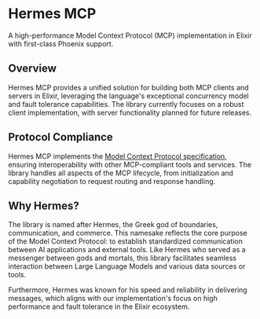 # Hermes MCP

A high-performance Model Context Protocol (MCP) implementation in Elixir with first-class Phoenix support.

## Overview

Hermes MCP provides a unified solution for building both MCP clients and servers in Elixir, leveraging the language's exceptional concurrency model and fault tolerance capabilities. The library currently focuses on a robust client implementation, with server functionality planned for future releases.

## Protocol Compliance

Hermes MCP implements the [Model Context Protocol specification](https://spec.modelcontextprotocol.io/specification/2024-11-05/), ensuring interoperability with other MCP-compliant tools and services. The library handles all aspects of the MCP lifecycle, from initialization and capability negotiation to request routing and response handling.

## Why Hermes?

The library is named after Hermes, the Greek god of boundaries, communication, and commerce. This namesake reflects the core purpose of the Model Context Protocol: to establish standardized communication between AI applications and external tools. Like Hermes who served as a messenger between gods and mortals, this library facilitates seamless interaction between Large Language Models and various data sources or tools.

Furthermore, Hermes was known for his speed and reliability in delivering messages, which aligns with our implementation's focus on high performance and fault tolerance in the Elixir ecosystem.
